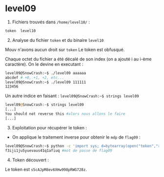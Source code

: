 # level09

1) Fichiers trouvés dans `/home/level10/` :

```bash
token  level10
```

2) Analyse du fichier `token` et du binaire `level10`

Mouv n'avons aucun droit sur `token`
Le token est obfusqué. 

Chaque octet du fichier a été décalé de son index (on a ajouté i au i-ème caractère). On le devine en executant :
```bash
level09@SnowCrash:~$ ./level09 aaaaaa
abcdef # +0, +1, +2, etc...
level09@SnowCrash:~$ ./level09 111111
123456
```
Un autre indice en faisant : `level09@SnowCrash:~$ strings level09`
```php
level09@SnowCrash:~$ strings level09
[...]
You should not reverse this #alors nous allons le faire
[...]
```

3) Exploitation pour récupérer le token :

* On applique le traitement inverse pour obtenir le `mdp` de `flag09` :

```bash
level09@SnowCrash:~$ python -c 'import sys; d=bytearray(open("token","rb").read()); sys.stdout.write("".join(chr((b-i)&0xff) for i,b in enumerate(d)))'
f3iji1ju5yuevaus41q1afiuq #mot de passe de flag09
```

4) Token découvert :

Le token est `s5cAJpM8ev6XHw998pRWG728z`.
